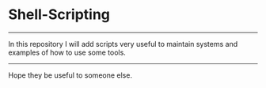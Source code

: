 # Shell-Scripting
***
In this repository I will add scripts very useful to maintain systems and examples of how to use some tools.
***
Hope they be useful to someone else.
